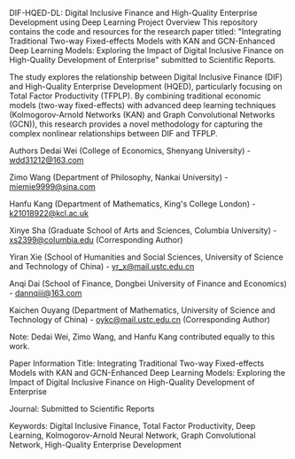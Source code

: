 DIF-HQED-DL: Digital Inclusive Finance and High-Quality Enterprise Development using Deep Learning
Project Overview
This repository contains the code and resources for the research paper titled:
"Integrating Traditional Two-way Fixed-effects Models with KAN and GCN-Enhanced Deep Learning Models: Exploring the Impact of Digital Inclusive Finance on High-Quality Development of Enterprise"
submitted to Scientific Reports.

The study explores the relationship between Digital Inclusive Finance (DIF) and High-Quality Enterprise Development (HQED), particularly focusing on Total Factor Productivity (TFPLP). By combining traditional economic models (two-way fixed-effects) with advanced deep learning techniques (Kolmogorov-Arnold Networks (KAN) and Graph Convolutional Networks (GCN)), this research provides a novel methodology for capturing the complex nonlinear relationships between DIF and TFPLP.

Authors
Dedai Wei (College of Economics, Shenyang University) - wdd31212@163.com

Zimo Wang (Department of Philosophy, Nankai University) - miemie9999@sina.com

Hanfu Kang (Department of Mathematics, King's College London) - k21018922@kcl.ac.uk

Xinye Sha (Graduate School of Arts and Sciences, Columbia University) - xs2399@columbia.edu (Corresponding Author)

Yiran Xie (School of Humanities and Social Sciences, University of Science and Technology of China) - yr_x@mail.ustc.edu.cn

Anqi Dai (School of Finance, Dongbei University of Finance and Economics) - dannqiii@163.com

Kaichen Ouyang (Department of Mathematics, University of Science and Technology of China) - oykc@mail.ustc.edu.cn (Corresponding Author)

Note: Dedai Wei, Zimo Wang, and Hanfu Kang contributed equally to this work.

Paper Information
Title: Integrating Traditional Two-way Fixed-effects Models with KAN and GCN-Enhanced Deep Learning Models: Exploring the Impact of Digital Inclusive Finance on High-Quality Development of Enterprise

Journal: Submitted to Scientific Reports

Keywords: Digital Inclusive Finance, Total Factor Productivity, Deep Learning, Kolmogorov-Arnold Neural Network, Graph Convolutional Network, High-Quality Enterprise Development
